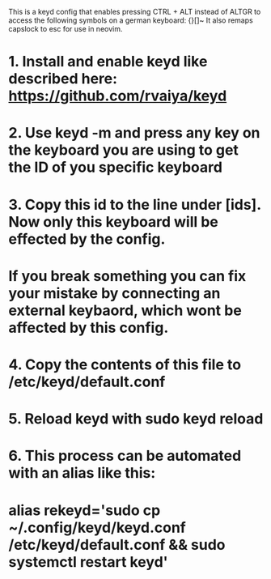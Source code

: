 This is a keyd config that enables pressing CTRL + ALT instead of ALTGR to access the following symbols on a german keyboard: {}[]\~
It also remaps capslock to esc for use in neovim.

# 1. Install and enable keyd like described here: https://github.com/rvaiya/keyd
#
# 2. Use keyd -m and press any key on the keyboard you are using to get the ID of you specific keyboard
#
# 3. Copy this id to the line under [ids]. Now only this keyboard will be effected by the config.
#    If you break something you can fix your mistake by connecting an external keybaord, which wont be affected by this config.
#
# 4. Copy the contents of this file to /etc/keyd/default.conf
#
# 5. Reload keyd with sudo keyd reload
#
# 6. This process can be automated with an alias like this:
#    alias rekeyd='sudo cp ~/.config/keyd/keyd.conf /etc/keyd/default.conf && sudo systemctl restart keyd'
